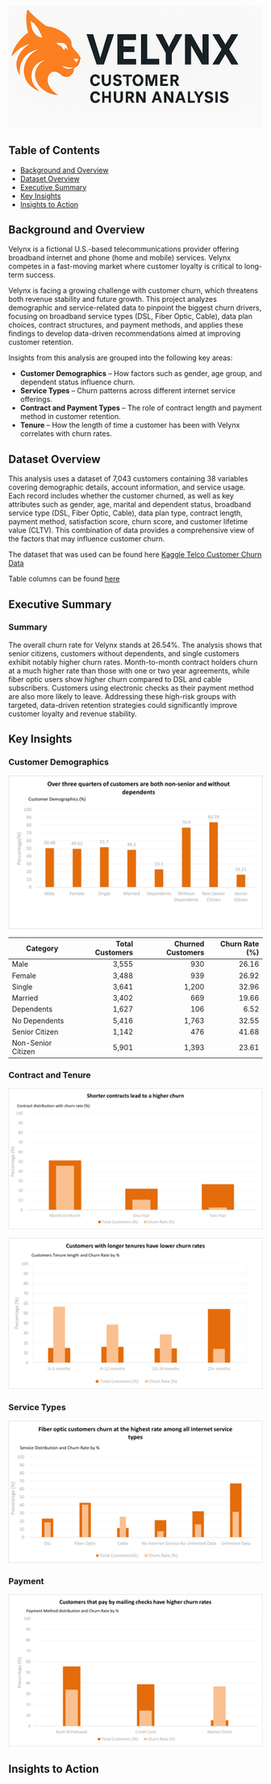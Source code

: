 
![Banner](Elements/Velynx.png)

## Table of Contents
- [Background and Overview](#background-and-overview)
- [Dataset Overview](#data-structure-overview)
- [Executive Summary](#executive-summary)
- [Key Insights](#insights-deep-dive)
- [Insights to Action](#recommendations)

## Background and Overview
Velynx is a fictional U.S.-based telecommunications provider offering broadband internet and phone (home and mobile) services. Velynx competes in a fast-moving market where customer loyalty is critical to long-term success.

Velynx is facing a growing challenge with customer churn, which threatens both revenue stability and future growth. This project analyzes demographic and service-related data to pinpoint the biggest churn drivers, focusing on broadband service types (DSL, Fiber Optic, Cable), data plan choices, contract structures, and payment methods, and applies these findings to develop data-driven recommendations aimed at improving customer retention.

Insights from this analysis are grouped into the following key areas:
- **Customer Demographics** – How factors such as gender, age group, and dependent status influence churn.  
- **Service Types** – Churn patterns across different internet service offerings.  
- **Contract and Payment Types** – The role of contract length and payment method in customer retention.  
- **Tenure** – How the length of time a customer has been with Velynx correlates with churn rates.  

## Dataset Overview
This analysis uses a dataset of 7,043 customers containing 38 variables covering demographic details, account information, and service usage. Each record includes whether the customer churned, as well as key attributes such as gender, age, marital and dependent status, broadband service type (DSL, Fiber Optic, Cable), data plan type, contract length, payment method, satisfaction score, churn score, and customer lifetime value (CLTV). This combination of data provides a comprehensive view of the factors that may influence customer churn.

The dataset that was used can be found here [Kaggle Telco Customer Churn Data](https://www.kaggle.com/datasets/alfathterry/telco-customer-churn-11-1-3)

Table columns can be found [here](sql/Create_Table.sql)

## Executive Summary
### Summary
The overall churn rate for Velynx stands at 26.54%. The analysis shows that senior citizens, customers without dependents, and single customers exhibit notably higher churn rates. Month-to-month contract holders churn at a much higher rate than those with one or two year agreements, while fiber optic users show higher churn compared to DSL and cable subscribers. Customers using electronic checks as their payment method are also more likely to leave. Addressing these high-risk groups with targeted, data-driven retention strategies could significantly improve customer loyalty and revenue stability.

## Key Insights
### Customer Demographics
![Banner](Elements/Demographics.png)

| Category            | Total Customers | Churned Customers | Churn Rate (%) |
|---------------------|----------------:|------------------:|---------------:|
| Male                |           3,555 |               930 |          26.16 |
| Female              |           3,488 |               939 |          26.92 |
| Single              |           3,641 |             1,200 |          32.96 |
| Married             |           3,402 |               669 |          19.66 |
| Dependents          |           1,627 |               106 |           6.52 |
| No Dependents       |           5,416 |             1,763 |          32.55 |
| Senior Citizen      |           1,142 |               476 |          41.68 |
| Non-Senior Citizen  |           5,901 |             1,393 |          23.61 |



### Contract and Tenure
![Banner](Elements/Contract_Type.png)

![Banner](Elements/Tenure_Bucket_Churn.png)


### Service Types
![Banner](Elements/Services.png)

### Payment
![Banner](Elements/Payment_Method.png)

## Insights to Action 


